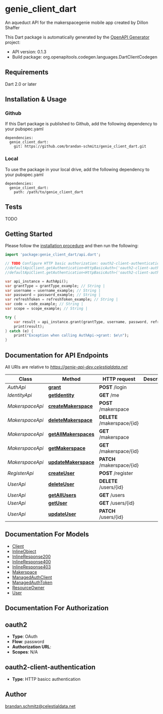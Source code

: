 # genie_client_dart
An aqueduct API for the makerspacegenie mobile app created by Dillon Shaffer

This Dart package is automatically generated by the [OpenAPI Generator](https://openapi-generator.tech) project:

- API version: 0.1.3
- Build package: org.openapitools.codegen.languages.DartClientCodegen

## Requirements

Dart 2.0 or later

## Installation & Usage

### Github
If this Dart package is published to Github, add the following dependency to your pubspec.yaml
```
dependencies:
  genie_client_dart:
    git: https://github.com/brandan-schmitz/genie_client_dart.git
```

### Local
To use the package in your local drive, add the following dependency to your pubspec.yaml
```
dependencies:
  genie_client_dart:
    path: /path/to/genie_client_dart
```

## Tests

TODO

## Getting Started

Please follow the [installation procedure](#installation--usage) and then run the following:

```dart
import 'package:genie_client_dart/api.dart';

// TODO Configure HTTP basic authorization: oauth2-client-authentication
//defaultApiClient.getAuthentication<HttpBasicAuth>('oauth2-client-authentication').username = 'YOUR_USERNAME'
//defaultApiClient.getAuthentication<HttpBasicAuth>('oauth2-client-authentication').password = 'YOUR_PASSWORD';

var api_instance = AuthApi();
var grantType = grantType_example; // String | 
var username = username_example; // String | 
var password = password_example; // String | 
var refreshToken = refreshToken_example; // String | 
var code = code_example; // String | 
var scope = scope_example; // String | 

try {
    var result = api_instance.grant(grantType, username, password, refreshToken, code, scope);
    print(result);
} catch (e) {
    print("Exception when calling AuthApi->grant: $e\n");
}

```

## Documentation for API Endpoints

All URIs are relative to *https://genie-api-dev.celestialdata.net*

Class | Method | HTTP request | Description
------------ | ------------- | ------------- | -------------
*AuthApi* | [**grant**](doc//AuthApi.md#grant) | **POST** /login | 
*IdentityApi* | [**getIdentity**](doc//IdentityApi.md#getidentity) | **GET** /me | 
*MakerspaceApi* | [**createMakerspace**](doc//MakerspaceApi.md#createmakerspace) | **POST** /makerspace | 
*MakerspaceApi* | [**deleteMakerspace**](doc//MakerspaceApi.md#deletemakerspace) | **DELETE** /makerspace/{id} | 
*MakerspaceApi* | [**getAllMakerspaces**](doc//MakerspaceApi.md#getallmakerspaces) | **GET** /makerspace | 
*MakerspaceApi* | [**getMakerspace**](doc//MakerspaceApi.md#getmakerspace) | **GET** /makerspace/{id} | 
*MakerspaceApi* | [**updateMakerspace**](doc//MakerspaceApi.md#updatemakerspace) | **PATCH** /makerspace/{id} | 
*RegisterApi* | [**createUser**](doc//RegisterApi.md#createuser) | **POST** /register | 
*UserApi* | [**deleteUser**](doc//UserApi.md#deleteuser) | **DELETE** /users/{id} | 
*UserApi* | [**getAllUsers**](doc//UserApi.md#getallusers) | **GET** /users | 
*UserApi* | [**getUser**](doc//UserApi.md#getuser) | **GET** /users/{id} | 
*UserApi* | [**updateUser**](doc//UserApi.md#updateuser) | **PATCH** /users/{id} | 


## Documentation For Models

 - [Client](doc//Client.md)
 - [InlineObject](doc//InlineObject.md)
 - [InlineResponse200](doc//InlineResponse200.md)
 - [InlineResponse400](doc//InlineResponse400.md)
 - [InlineResponse403](doc//InlineResponse403.md)
 - [Makerspace](doc//Makerspace.md)
 - [ManagedAuthClient](doc//ManagedAuthClient.md)
 - [ManagedAuthToken](doc//ManagedAuthToken.md)
 - [ResourceOwner](doc//ResourceOwner.md)
 - [User](doc//User.md)


## Documentation For Authorization


## oauth2

- **Type**: OAuth
- **Flow**: password
- **Authorization URL**: 
- **Scopes**: N/A

## oauth2-client-authentication

- **Type**: HTTP basicc authentication


## Author

brandan.schmitz@celestialdata.net


